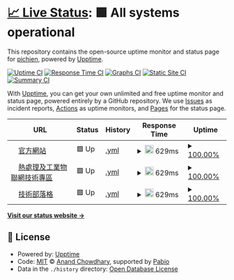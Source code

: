# [📈 Live Status](https://pichien.github.io/upptime): <!--live status--> **🟩 All systems operational**

This repository contains the open-source uptime monitor and status page for [pichien](https://pichien.github.io/upptime), powered by [Upptime](https://github.com/upptime/upptime).

[![Uptime CI](https://github.com/pichien/upptime/workflows/Uptime%20CI/badge.svg)](https://github.com/pichien/upptime/actions?query=workflow%3A%22Uptime+CI%22)
[![Response Time CI](https://github.com/pichien/upptime/workflows/Response%20Time%20CI/badge.svg)](https://github.com/pichien/upptime/actions?query=workflow%3A%22Response+Time+CI%22)
[![Graphs CI](https://github.com/pichien/upptime/workflows/Graphs%20CI/badge.svg)](https://github.com/pichien/upptime/actions?query=workflow%3A%22Graphs+CI%22)
[![Static Site CI](https://github.com/pichien/upptime/workflows/Static%20Site%20CI/badge.svg)](https://github.com/pichien/upptime/actions?query=workflow%3A%22Static+Site+CI%22)
[![Summary CI](https://github.com/pichien/upptime/workflows/Summary%20CI/badge.svg)](https://github.com/pichien/upptime/actions?query=workflow%3A%22Summary+CI%22)

With [Upptime](https://upptime.js.org), you can get your own unlimited and free uptime monitor and status page, powered entirely by a GitHub repository. We use [Issues](https://github.com/pichien/upptime/issues) as incident reports, [Actions](https://github.com/pichien/upptime/actions) as uptime monitors, and [Pages](https://pichien.github.io/upptime) for the status page.

<!--start: status pages-->
<!-- This summary is generated by Upptime (https://github.com/upptime/upptime) -->
<!-- Do not edit this manually, your changes will be overwritten -->
<!-- prettier-ignore -->
| URL | Status | History | Response Time | Uptime |
| --- | ------ | ------- | ------------- | ------ |
| <img alt="" src="https://icons.duckduckgo.com/ip3/www.wic.tw.ico" height="13"> [官方網站](https://www.wic.tw) | 🟩 Up | [.yml](https://github.com/pichien/upptime/commits/HEAD/history/.yml) | <details><summary><img alt="Response time graph" src="./graphs//response-time-week.png" height="20"> 629ms</summary><br><a href="https://pichien.github.io/upptime/history/"><img alt="Response time 629" src="https://img.shields.io/endpoint?url=https%3A%2F%2Fraw.githubusercontent.com%2Fpichien%2Fupptime%2FHEAD%2Fapi%2F%2Fresponse-time.json"></a><br><a href="https://pichien.github.io/upptime/history/"><img alt="24-hour response time 319" src="https://img.shields.io/endpoint?url=https%3A%2F%2Fraw.githubusercontent.com%2Fpichien%2Fupptime%2FHEAD%2Fapi%2F%2Fresponse-time-day.json"></a><br><a href="https://pichien.github.io/upptime/history/"><img alt="7-day response time 629" src="https://img.shields.io/endpoint?url=https%3A%2F%2Fraw.githubusercontent.com%2Fpichien%2Fupptime%2FHEAD%2Fapi%2F%2Fresponse-time-week.json"></a><br><a href="https://pichien.github.io/upptime/history/"><img alt="30-day response time 629" src="https://img.shields.io/endpoint?url=https%3A%2F%2Fraw.githubusercontent.com%2Fpichien%2Fupptime%2FHEAD%2Fapi%2F%2Fresponse-time-month.json"></a><br><a href="https://pichien.github.io/upptime/history/"><img alt="1-year response time 629" src="https://img.shields.io/endpoint?url=https%3A%2F%2Fraw.githubusercontent.com%2Fpichien%2Fupptime%2FHEAD%2Fapi%2F%2Fresponse-time-year.json"></a></details> | <details><summary><a href="https://pichien.github.io/upptime/history/">100.00%</a></summary><a href="https://pichien.github.io/upptime/history/"><img alt="All-time uptime 100.00%" src="https://img.shields.io/endpoint?url=https%3A%2F%2Fraw.githubusercontent.com%2Fpichien%2Fupptime%2FHEAD%2Fapi%2F%2Fuptime.json"></a><br><a href="https://pichien.github.io/upptime/history/"><img alt="24-hour uptime 100.00%" src="https://img.shields.io/endpoint?url=https%3A%2F%2Fraw.githubusercontent.com%2Fpichien%2Fupptime%2FHEAD%2Fapi%2F%2Fuptime-day.json"></a><br><a href="https://pichien.github.io/upptime/history/"><img alt="7-day uptime 100.00%" src="https://img.shields.io/endpoint?url=https%3A%2F%2Fraw.githubusercontent.com%2Fpichien%2Fupptime%2FHEAD%2Fapi%2F%2Fuptime-week.json"></a><br><a href="https://pichien.github.io/upptime/history/"><img alt="30-day uptime 100.00%" src="https://img.shields.io/endpoint?url=https%3A%2F%2Fraw.githubusercontent.com%2Fpichien%2Fupptime%2FHEAD%2Fapi%2F%2Fuptime-month.json"></a><br><a href="https://pichien.github.io/upptime/history/"><img alt="1-year uptime 100.00%" src="https://img.shields.io/endpoint?url=https%3A%2F%2Fraw.githubusercontent.com%2Fpichien%2Fupptime%2FHEAD%2Fapi%2F%2Fuptime-year.json"></a></details>
| <img alt="" src="https://icons.duckduckgo.com/ip3/wic.sytes.net.ico" height="13"> [熱處理及工業物聯網技術專區](http://wic.sytes.net/iiot.html) | 🟩 Up | [.yml](https://github.com/pichien/upptime/commits/HEAD/history/.yml) | <details><summary><img alt="Response time graph" src="./graphs//response-time-week.png" height="20"> 629ms</summary><br><a href="https://pichien.github.io/upptime/history/"><img alt="Response time 629" src="https://img.shields.io/endpoint?url=https%3A%2F%2Fraw.githubusercontent.com%2Fpichien%2Fupptime%2FHEAD%2Fapi%2F%2Fresponse-time.json"></a><br><a href="https://pichien.github.io/upptime/history/"><img alt="24-hour response time 319" src="https://img.shields.io/endpoint?url=https%3A%2F%2Fraw.githubusercontent.com%2Fpichien%2Fupptime%2FHEAD%2Fapi%2F%2Fresponse-time-day.json"></a><br><a href="https://pichien.github.io/upptime/history/"><img alt="7-day response time 629" src="https://img.shields.io/endpoint?url=https%3A%2F%2Fraw.githubusercontent.com%2Fpichien%2Fupptime%2FHEAD%2Fapi%2F%2Fresponse-time-week.json"></a><br><a href="https://pichien.github.io/upptime/history/"><img alt="30-day response time 629" src="https://img.shields.io/endpoint?url=https%3A%2F%2Fraw.githubusercontent.com%2Fpichien%2Fupptime%2FHEAD%2Fapi%2F%2Fresponse-time-month.json"></a><br><a href="https://pichien.github.io/upptime/history/"><img alt="1-year response time 629" src="https://img.shields.io/endpoint?url=https%3A%2F%2Fraw.githubusercontent.com%2Fpichien%2Fupptime%2FHEAD%2Fapi%2F%2Fresponse-time-year.json"></a></details> | <details><summary><a href="https://pichien.github.io/upptime/history/">100.00%</a></summary><a href="https://pichien.github.io/upptime/history/"><img alt="All-time uptime 100.00%" src="https://img.shields.io/endpoint?url=https%3A%2F%2Fraw.githubusercontent.com%2Fpichien%2Fupptime%2FHEAD%2Fapi%2F%2Fuptime.json"></a><br><a href="https://pichien.github.io/upptime/history/"><img alt="24-hour uptime 100.00%" src="https://img.shields.io/endpoint?url=https%3A%2F%2Fraw.githubusercontent.com%2Fpichien%2Fupptime%2FHEAD%2Fapi%2F%2Fuptime-day.json"></a><br><a href="https://pichien.github.io/upptime/history/"><img alt="7-day uptime 100.00%" src="https://img.shields.io/endpoint?url=https%3A%2F%2Fraw.githubusercontent.com%2Fpichien%2Fupptime%2FHEAD%2Fapi%2F%2Fuptime-week.json"></a><br><a href="https://pichien.github.io/upptime/history/"><img alt="30-day uptime 100.00%" src="https://img.shields.io/endpoint?url=https%3A%2F%2Fraw.githubusercontent.com%2Fpichien%2Fupptime%2FHEAD%2Fapi%2F%2Fuptime-month.json"></a><br><a href="https://pichien.github.io/upptime/history/"><img alt="1-year uptime 100.00%" src="https://img.shields.io/endpoint?url=https%3A%2F%2Fraw.githubusercontent.com%2Fpichien%2Fupptime%2FHEAD%2Fapi%2F%2Fuptime-year.json"></a></details>
| <img alt="" src="https://icons.duckduckgo.com/ip3/wic.tw.ico" height="13"> [技術部落格](https://wic.tw/blog) | 🟩 Up | [.yml](https://github.com/pichien/upptime/commits/HEAD/history/.yml) | <details><summary><img alt="Response time graph" src="./graphs//response-time-week.png" height="20"> 629ms</summary><br><a href="https://pichien.github.io/upptime/history/"><img alt="Response time 629" src="https://img.shields.io/endpoint?url=https%3A%2F%2Fraw.githubusercontent.com%2Fpichien%2Fupptime%2FHEAD%2Fapi%2F%2Fresponse-time.json"></a><br><a href="https://pichien.github.io/upptime/history/"><img alt="24-hour response time 319" src="https://img.shields.io/endpoint?url=https%3A%2F%2Fraw.githubusercontent.com%2Fpichien%2Fupptime%2FHEAD%2Fapi%2F%2Fresponse-time-day.json"></a><br><a href="https://pichien.github.io/upptime/history/"><img alt="7-day response time 629" src="https://img.shields.io/endpoint?url=https%3A%2F%2Fraw.githubusercontent.com%2Fpichien%2Fupptime%2FHEAD%2Fapi%2F%2Fresponse-time-week.json"></a><br><a href="https://pichien.github.io/upptime/history/"><img alt="30-day response time 629" src="https://img.shields.io/endpoint?url=https%3A%2F%2Fraw.githubusercontent.com%2Fpichien%2Fupptime%2FHEAD%2Fapi%2F%2Fresponse-time-month.json"></a><br><a href="https://pichien.github.io/upptime/history/"><img alt="1-year response time 629" src="https://img.shields.io/endpoint?url=https%3A%2F%2Fraw.githubusercontent.com%2Fpichien%2Fupptime%2FHEAD%2Fapi%2F%2Fresponse-time-year.json"></a></details> | <details><summary><a href="https://pichien.github.io/upptime/history/">100.00%</a></summary><a href="https://pichien.github.io/upptime/history/"><img alt="All-time uptime 100.00%" src="https://img.shields.io/endpoint?url=https%3A%2F%2Fraw.githubusercontent.com%2Fpichien%2Fupptime%2FHEAD%2Fapi%2F%2Fuptime.json"></a><br><a href="https://pichien.github.io/upptime/history/"><img alt="24-hour uptime 100.00%" src="https://img.shields.io/endpoint?url=https%3A%2F%2Fraw.githubusercontent.com%2Fpichien%2Fupptime%2FHEAD%2Fapi%2F%2Fuptime-day.json"></a><br><a href="https://pichien.github.io/upptime/history/"><img alt="7-day uptime 100.00%" src="https://img.shields.io/endpoint?url=https%3A%2F%2Fraw.githubusercontent.com%2Fpichien%2Fupptime%2FHEAD%2Fapi%2F%2Fuptime-week.json"></a><br><a href="https://pichien.github.io/upptime/history/"><img alt="30-day uptime 100.00%" src="https://img.shields.io/endpoint?url=https%3A%2F%2Fraw.githubusercontent.com%2Fpichien%2Fupptime%2FHEAD%2Fapi%2F%2Fuptime-month.json"></a><br><a href="https://pichien.github.io/upptime/history/"><img alt="1-year uptime 100.00%" src="https://img.shields.io/endpoint?url=https%3A%2F%2Fraw.githubusercontent.com%2Fpichien%2Fupptime%2FHEAD%2Fapi%2F%2Fuptime-year.json"></a></details>

<!--end: status pages-->

[**Visit our status website →**](https://pichien.github.io/upptime)

## 📄 License

- Powered by: [Upptime](https://github.com/upptime/upptime)
- Code: [MIT](./LICENSE) © [Anand Chowdhary](https://anandchowdhary.com), supported by [Pabio](https://pabio.com)
- Data in the `./history` directory: [Open Database License](https://opendatacommons.org/licenses/odbl/1-0/)
